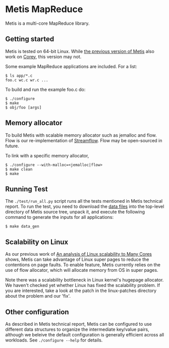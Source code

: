 Metis MapReduce
===============

Metis is a multi-core MapReduce library.

Getting started
---------------
Metis is tested on 64-bit Linux. While [the previous version of Metis](http://pdos.csail.mit.edu/metis/)
also work on [Corey](http://pdos.csail.mit.edu/papers/corey:osdi08.pdf),
this version may not.

Some example MapReduce applications are included.  For a list:

    $ ls app/*.c
    foo.c wc.c wr.c ...

To build and run the example foo.c do:

    $ ./configure
    $ make
    $ obj/foo [args]

Memory allocator
----------------

To build Metis with scalable memory allocator such as jemalloc and flow.  Flow
is our re-implementation of [Streamflow](http://people.cs.vt.edu/~scschnei/streamflow/).
Flow may be open-sourced in future.

To link with a specific memory allocator,

    $ ./configure --with-malloc=<jemalloc|flow>
    $ make clean
    $ make

Running Test
------------

The `./test/run_all.py` script runs all the tests mentioned in Metis technical
report. To run the test, you need to download the 
[data files](http://pdos.csail.mit.edu/metis/data2.tar.gz) into the top-level directory of
Metis source tree, unpack it, and execute the following command to generate the
inputs for all applications:

    $ make data_gen

Scalability on Linux
--------------------
As our previous work of 
[An analysis of Linux scalability to Many Cores](http://pdos.csail.mit.edu/mosbench/) shows, Metis can take advantage of Linux
super pages to reduce the contentions on page faults. To enable feature, Metis
currently relies on the use of flow allocator, which will allocate memory from OS
in super pages.

Note there was a scalability bottleneck in Linux kernel's hugepage
allocator. We haven't checked yet whether Linux has fixed the scalability
problem. If you are interested, take a look at the patch in the
linux-patches directory about the problem and our 'fix'.

Other configuration
-------------------
As described in Metis technical report, Metis can be configured to use
different data structures to organize the intermediate key/value pairs,
although we beleive the default configuration is generally efficient
across all workloads. See `./configure --help` for details.

